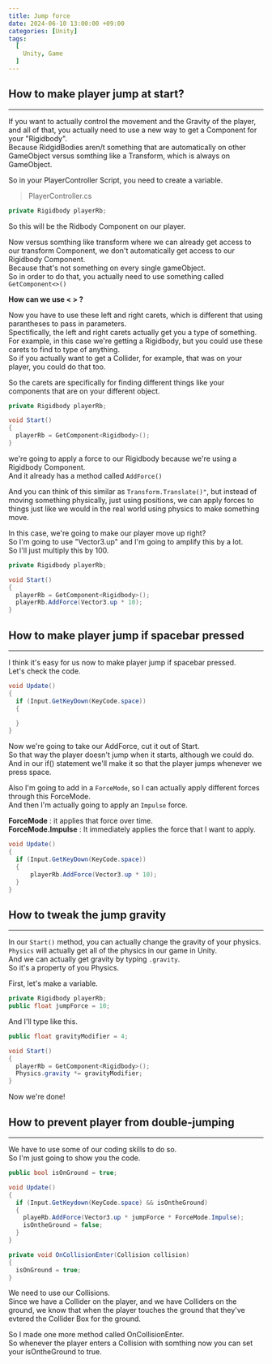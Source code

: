 ```yaml
---
title: Jump force
date: 2024-06-10 13:00:00 +09:00
categories: [Unity]
tags:
  [
    Unity, Game
  ]
---
```


How to make player jump at start?
----------------------------------
*****

If you want to actually control the movement and the Gravity of the player, and all of that, you actually need to use a new way to get a Component for your "Rigidbody".   
Because RidgidBodies aren/t something that are automatically on other GameObject versus somthing like a Transform, which is always on GameObject.    

So in your PlayerController Script, you need to create a variable.

> PlayerController.cs

```c#
private Rigidbody playerRb;
```

So this will be the Ridbody Component on our player.   

Now versus somthing like transform where we can already get access to our transform Component, we don't automatically get access to our Rigidbody Component.   
Because that's not something on every single gameObject.   
So in order to do that, you actually need to use something called ```GetComponent<>()```

**How can we use < > ?**   

Now you have to use these left and right carets, which is different that using parantheses to pass in parameters.   
Spectifically, the left and right carets actually get you a type of something.   
For example, in this case we're getting a Rigidbody, but you could use these carets to find to type of anything.   
So if you actually want to get a Collider, for example, that was on your player, you could do that too.

So the carets are specifically for finding different things like your components that are on your different object.   

```c#
private Rigidbody playerRb;

void Start()
{
  playerRb = GetComponent<Rigidbody>();
}
```

we're going to apply a force to our Rigidbody because we're using a Rigidbody Component.   
And it already has a method called ```AddForce()```   

And you can think of this similar as ```Transform.Translate()"```, but instead of moving something physically, just using positions, we can apply forces to things just like we would in the real world using physics to make something move.

In this case, we're going to make our player move up right?   
So I'm going to use "Vector3.up" and I'm going to amplify this by a lot.   
So I'll just multiply this by 100.   

```c#
private Rigidbody playerRb;

void Start()
{
  playerRb = GetComponent<Rigidbody>();
  playerRb.AddForce(Vector3.up * 10);
}
```

How to make player jump if spacebar pressed
---------------------------------------------
*****

I think it's easy for us now to make player jump if spacebar pressed.   
Let's check the code.   

```c#
void Update()
{
  if (Input.GetKeyDown(KeyCode.space))
  {

  }
}
```
Now we're going to take our AddForce, cut it out of Start.   
So that way the player doesn't jump when it starts, although we could do.   
And in our if() statement we'll make it so that the player jumps whenever we press space.   

Also I'm going to add in a ```ForceMode```, so I can actually apply different forces through this ForceMode.   
And then I'm actually going to apply an ```Impulse``` force.

**ForceMode** : it applies that force over time.   
**ForceMode.Impulse** : It immediately applies the force that I want to apply.   

```c#
void Update()
{
  if (Input.GetKeyDown(KeyCode.space))
  {
      playerRb.AddForce(Vector3.up * 10);
  }
}
```

How to tweak the jump gravity
------------------------------
*****

In our ```Start()``` method, you can actually change the gravity of your physics.   
```Physics``` will actually get all of the physics in our game in Unity.   
And we can actually get gravity by typing ```.gravity```.   
So it's a property of you Physics.

First, let's make a variable.

```c#
private Rigidbody playerRb;
public float jumpForce = 10;

```

And I'll type like this.

```c#
public float gravityModifier = 4;

void Start()
{
  playerRb = GetComponent<Rigidbody>();
  Physics.gravity *= gravityModifier;
}
```

Now we're done!   

How to prevent player from double-jumping
-------------------------------------------
*****

We have to use some of our coding skills to do so.   
So I'm just going to show you the code.

```c#
public bool isOnGround = true;

void Update()
{
  if (Input.GetKeydown(KeyCode.space) && isOntheGround)
  {
    playeRb.AddForce(Vector3.up * jumpForce * ForceMode.Impulse);
    isOntheGround = false;
  }
}

private void OnCollisionEnter(Collision collision) 
{
  isOnGround = true;
}
```

We need to use our Collisions.   
Since we have a Collider on the player, and we have Colliders on the ground, we know that when the player touches the ground that they've evtered the Collider Box for the ground.   

So I made one more method called OnCollisionEnter.   
So whenever the player enters a Collision with somthing now you can set your isOntheGround to true.

